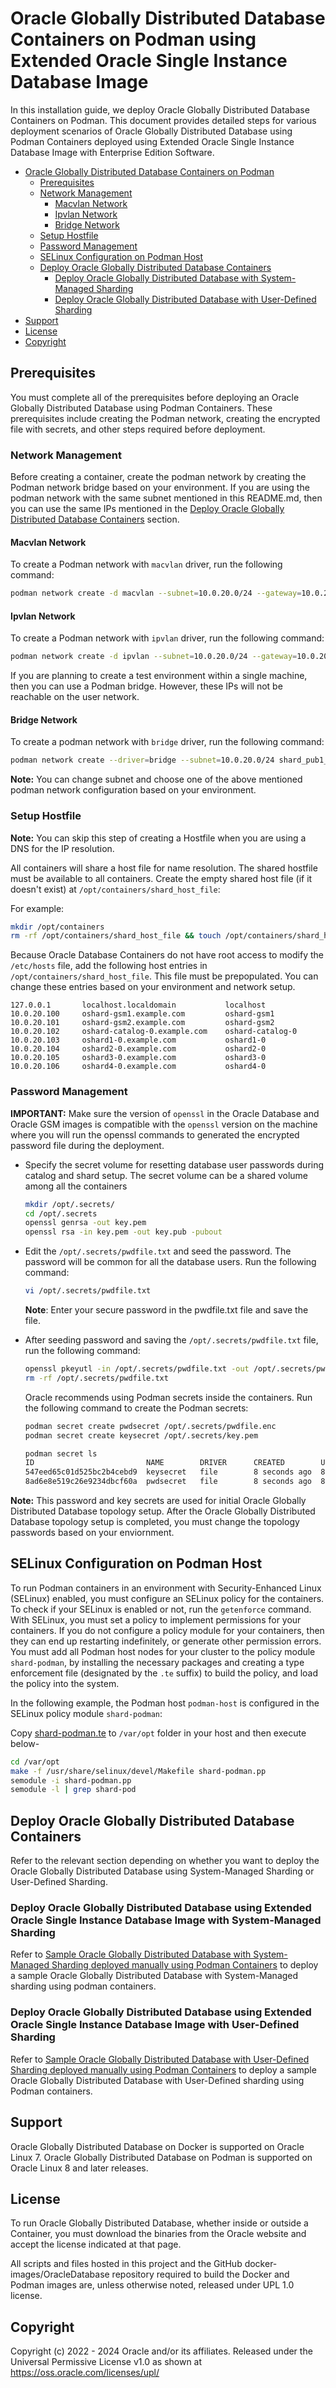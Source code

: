 # Oracle Globally Distributed Database Containers on Podman using Extended Oracle Single Instance Database Image

In this installation guide, we deploy Oracle Globally Distributed Database Containers on Podman. This document provides detailed steps for various deployment scenarios of Oracle Globally Distributed Database using Podman Containers deployed using Extended Oracle Single Instance Database Image with Enterprise Edition Software.
- [Oracle Globally Distributed Database Containers on Podman](#oracle-globally-distributed-database-containers-on-podman)
  - [Prerequisites](#prerequisites)
  - [Network Management](#network-management)
    - [Macvlan Network](#macvlan-network)
    - [Ipvlan Network](#ipvlan-network)
    - [Bridge Network](#bridge-network)
  - [Setup Hostfile](#setup-hostfile)
  - [Password Management](#password-management)
  - [SELinux Configuration on Podman Host](#selinux-configuration-on-podman-host)
  - [Deploy Oracle Globally Distributed Database Containers](#deploy-oracle-globally-distributed-database-containers)
    - [Deploy Oracle Globally Distributed Database with System-Managed Sharding](#deploy-oracle-globally-distributed-database-using-extended-oracle-single-instance-database-image-with-system-managed-sharding)
    - [Deploy Oracle Globally Distributed Database with User-Defined Sharding](#deploy-oracle-globally-distributed-database-using-extended-oracle-single-instance-database-image-with-user-defined-sharding)
- [Support](#support)
- [License](#license)
- [Copyright](#copyright)



## Prerequisites

You must complete all of the prerequisites before deploying an Oracle Globally Distributed Database using Podman Containers. These prerequisites include creating the Podman network, creating the encrypted file with secrets, and other steps required before deployment. 


### Network Management

Before creating a container, create the podman network by creating the Podman network bridge based on your environment. If you are using the podman network with the same subnet mentioned in this README.md, then you can use the same IPs mentioned in the [Deploy Oracle Globally Distributed Database Containers](#deploy-oracle-globally-distributed-database-containers) section.

#### Macvlan Network

To create a Podman network with `macvlan` driver, run the following command:

```bash
podman network create -d macvlan --subnet=10.0.20.0/24 --gateway=10.0.20.1 -o parent=ens5 shard_pub1_nw
```

#### Ipvlan Network

To create a Podman network with `ipvlan` driver, run the following command:

```bash
podman network create -d ipvlan --subnet=10.0.20.0/24 --gateway=10.0.20.1 -o parent=ens5 shard_pub1_nw
```

If you are planning to create a test environment within a single machine, then you can use a Podman bridge. However, these IPs will not be reachable on the user network.

#### Bridge Network

To create a podman network with `bridge` driver, run the following command:

```bash
podman network create --driver=bridge --subnet=10.0.20.0/24 shard_pub1_nw
```

**Note:** You can change subnet and choose one of the above mentioned podman network configuration based on your environment.

### Setup Hostfile

**Note:** You can skip this step of creating a Hostfile when you are using a DNS for the IP resolution.

All containers will share a host file for name resolution.  The shared hostfile must be available to all containers. Create the empty shared host file (if it doesn't exist) at `/opt/containers/shard_host_file`:

For example:

```bash
mkdir /opt/containers
rm -rf /opt/containers/shard_host_file && touch /opt/containers/shard_host_file
```

Because Oracle Database Containers do not have root access to modify the `/etc/hosts` file, add the following host entries in `/opt/containers/shard_host_file`. This file must be prepopulated. You can change these entries based on your environment and network setup.

```text
127.0.0.1       localhost.localdomain           localhost
10.0.20.100     oshard-gsm1.example.com         oshard-gsm1
10.0.20.101     oshard-gsm2.example.com         oshard-gsm2
10.0.20.102     oshard-catalog-0.example.com    oshard-catalog-0
10.0.20.103     oshard1-0.example.com           oshard1-0
10.0.20.104     oshard2-0.example.com           oshard2-0
10.0.20.105     oshard3-0.example.com           oshard3-0
10.0.20.106     oshard4-0.example.com           oshard4-0
```

### Password Management

**IMPORTANT:** Make sure the version of `openssl` in the Oracle Database and Oracle GSM images is compatible with the `openssl` version on the machine where you will run the openssl commands to generated the encrypted password file during the deployment.

* Specify the secret volume for resetting database user passwords during catalog and shard setup. The secret volume can be a shared volume among all the containers

  ```bash
  mkdir /opt/.secrets/
  cd /opt/.secrets
  openssl genrsa -out key.pem
  openssl rsa -in key.pem -out key.pub -pubout
  ```

* Edit the `/opt/.secrets/pwdfile.txt` and seed the password. The password will be common for all the database users. Run the following command:

  ```bash
  vi /opt/.secrets/pwdfile.txt
  ```
  **Note**: Enter your secure password in the pwdfile.txt file and save the file.

* After seeding password and saving the `/opt/.secrets/pwdfile.txt` file, run the following command:
  ```bash
  openssl pkeyutl -in /opt/.secrets/pwdfile.txt -out /opt/.secrets/pwdfile.enc -pubin -inkey /opt/.secrets/key.pub -encrypt
  rm -rf /opt/.secrets/pwdfile.txt
  ```
  Oracle recommends using Podman secrets inside the containers. Run the following command to create the Podman secrets:
  
  ```bash
  podman secret create pwdsecret /opt/.secrets/pwdfile.enc
  podman secret create keysecret /opt/.secrets/key.pem

  podman secret ls
  ID                         NAME        DRIVER      CREATED        UPDATED
  547eed65c01d525bc2b4cebd9  keysecret   file        8 seconds ago  8 seconds ago
  8ad6e8e519c26e9234dbcf60a  pwdsecret   file        8 seconds ago  8 seconds ago
  ```

**Note:** This password and key secrets are used for initial Oracle Globally Distributed Database topology setup. After the Oracle Globally Distributed Database topology setup is completed, you must change the topology passwords based on your enviornment.

## SELinux Configuration on Podman Host
To run Podman containers in an environment with Security-Enhanced Linux (SELinux) enabled, you must configure an SELinux policy for the containers. To check if your SELinux is enabled or not, run the `getenforce` command.
With SELinux, you must set a policy to implement permissions for your containers. If you do not configure a policy module for your containers, then they can end up restarting indefinitely, or generate other permission errors. You must add all Podman host nodes for your cluster to the policy module `shard-podman`, by installing the necessary packages and creating a type enforcement file (designated by the `.te` suffix) to build the policy, and load the policy into the system. 

In the following example, the Podman host `podman-host` is configured in the SELinux policy module `shard-podman`: 

Copy [shard-podman.te](../../../containerfiles/shard-podman.te) to `/var/opt` folder in your host and then execute below-
```bash
cd /var/opt
make -f /usr/share/selinux/devel/Makefile shard-podman.pp
semodule -i shard-podman.pp
semodule -l | grep shard-pod
```
## Deploy Oracle Globally Distributed Database Containers

Refer to the relevant section depending on whether you want to deploy the Oracle Globally Distributed Database using System-Managed Sharding or User-Defined Sharding.

### Deploy Oracle Globally Distributed Database using Extended Oracle Single Instance Database Image with System-Managed Sharding

Refer to [Sample Oracle Globally Distributed Database with System-Managed Sharding deployed manually using Podman Containers](./podman-sharded-database-with-system-sharding.md) to deploy a sample Oracle Globally Distributed Database with System-Managed sharding using podman containers.

### Deploy Oracle Globally Distributed Database using Extended Oracle Single Instance Database Image with User-Defined Sharding

Refer to [Sample Oracle Globally Distributed Database with User-Defined Sharding deployed manually using Podman Containers](./podman-sharded-database-with-user-defined-sharding.md) to deploy a sample Oracle Globally Distributed Database with User-Defined sharding using Podman containers.


## Support

Oracle Globally Distributed Database on Docker is supported on Oracle Linux 7. 
Oracle Globally Distributed Database on Podman is supported on Oracle Linux 8 and later releases.


## License

To run Oracle Globally Distributed Database, whether inside or outside a Container, you must download the binaries from the Oracle website and accept the license indicated at that page.

All scripts and files hosted in this project and the GitHub docker-images/OracleDatabase repository required to build the Docker and Podman images are, unless otherwise noted, released under UPL 1.0 license.


## Copyright

Copyright (c) 2022 - 2024 Oracle and/or its affiliates.
Released under the Universal Permissive License v1.0 as shown at https://oss.oracle.com/licenses/upl/